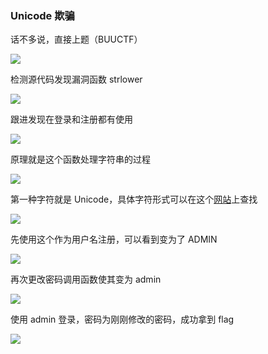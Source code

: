 ### Unicode 欺骗

话不多说，直接上题（BUUCTF）

![](https://pic1.imgdb.cn/item/67b2a697d0e0a243d40014fd.jpg)

检测源代码发现漏洞函数 strlower

![](https://pic1.imgdb.cn/item/67b2a85cd0e0a243d40015d9.jpg)

跟进发现在登录和注册都有使用

![](https://pic1.imgdb.cn/item/67b2a87fd0e0a243d40015f1.jpg)

原理就是这个函数处理字符串的过程

![](https://pic1.imgdb.cn/item/67b2a893d0e0a243d4001638.jpg)

第一种字符就是 Unicode，具体字符形式可以在这个[网站](https://symbl.cc/en/1D2C/)上查找

![](https://pic1.imgdb.cn/item/67b2a8b9d0e0a243d4001679.jpg)

先使用这个作为用户名注册，可以看到变为了 ADMIN

![](https://pic1.imgdb.cn/item/67b2a8e7d0e0a243d4001690.jpg)

再次更改密码调用函数使其变为 admin

![](https://pic1.imgdb.cn/item/67b2a8f9d0e0a243d4001699.jpg)

使用 admin 登录，密码为刚刚修改的密码，成功拿到 flag

![](https://pic1.imgdb.cn/item/67b2a90cd0e0a243d40016a5.jpg)